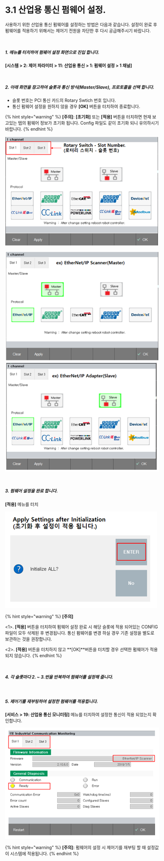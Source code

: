 ﻿# 3.1 산업용 통신 펌웨어 설정.

사용하기 위한 산업용 통신 펌웨어를 설정하는 방법은 다음과 같습니다. 설정이 완료 후 펌웨어를 적용하기 위해서는 제어기 전원을 차단한 후 다시 공급해주시기 바랍니다.

<br>

##### 1. 메뉴를 터치하여 펌웨어 설정 화면으로 진입 합니다.
**\[시스템 > 2: 제어 파라미터 > 11: 산업용 통신 > 1: 펌웨어 설정 > 1 채널]** 


<br>

##### 2. 아래 화면을 참고하여 슬롯과 통신 방식(Master/Slave), 프로토콜을 선택 합니다.
   * 슬롯 번호는 PCI 통신 카드의 Rotary Swtich 번호 입니다.
   * 통신 펌웨어 설정을 원하지 않을 경우 **\[OK]** 버튼을 터치하여 종료합니다.

{% hint style="warning" %}
**\[주의]**: **\[초기화]** 또는 **\[적용]** 버튼을 터치하면 현재 보고있는 탭의 펌웨어 정보가 초기화 됩니다. Config 파일도 같이 초기화 되니 유의하시기 바랍니다.
{% endhint %}

![[그림 3.1-1 산업용 통신 설정 화면]](<../_assets/3-Settings-Industrial-Communication/3.1-Setting-Firmware/image_1.png>)

![[그림 3.1-2 산업용 통신 설정 화면(master)]](<../_assets/3-Settings-Industrial-Communication/3.1-Setting-Firmware/image_2.png>) ![[그림 3.1-3 산업용 통신 설정 화면(Slave)]](<../_assets/3-Settings-Industrial-Communication/3.1-Setting-Firmware/image_3.png>)

<br>

##### 3. 펌웨어 설정을 완료 합니다.
**\[적용]** 메뉴를 터치

![[그림 3.1-4 산업용 통신 설정 화면]](<../_assets/3-Settings-Industrial-Communication/3.1-Setting-Firmware/image_4.png>)

{% hint style="warning" %}
**\[주의]**

<1>. **\[적용]** 버튼을 터치하여 펌웨어 설정 완료 시 해당 슬롯에 적용 되어있는 CONFIG 파일이 모두 삭제된 후 변경됩니다. 통신 펌웨어를 변경 하실 경우 기존 설정을 별도로 보관하는 것을 권장합니다.

<2>. **\[적용]** 버튼을 터치하지 않고 **\[OK]**버튼을 터치할 경우 선택한 펌웨어가 적용되지 않습니다.
{% endhint %}

<br>

##### 4. 각 슬롯마다 2. \~ 3.번을 반복하여 펌웨어를 설정해 줍니다.

<br>

##### 5. 제어기를 재부팅하여 설정한 펌웨어를 적용힙니다.
**\[서비스 > 19: 산업용 통신 모니터링]** 메뉴를 터치하여 설정한 통신이 적용 되었는지 확인합니다.

![[그림 3.1-5 산업용 통신 설정 화면]](<../_assets/3-Settings-Industrial-Communication/3.1-Setting-Firmware/image_5.png>)



{% hint style="warning" %}
**\[주의]**: 펌웨어의 설정 시 제어기를 재부팅 할 때 설정값이 시스템에 적용됩니다.
{% endhint %}

